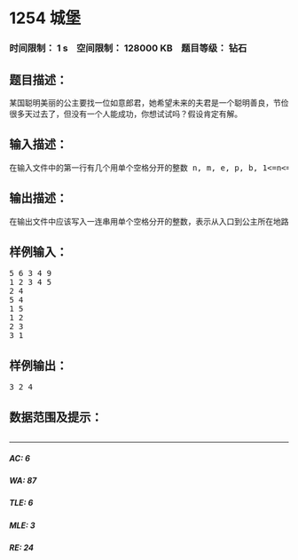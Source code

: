 # 1254 城堡   
### 时间限制： 1 s&nbsp;&nbsp;&nbsp;&nbsp;空间限制： 128000 KB&nbsp;&nbsp;&nbsp;&nbsp;题目等级： 钻石  
## 题目描述：  

<pre>
某国聪明美丽的公主要找一位如意郎君，她希望未来的夫君是一个聪明善良，节俭但又不吝啬的人。为了找到理想的人选，她的爸爸—国王，给她修建了一座城堡，这个城堡有很多房间，房间之间有走廊连接，但每进入一个房间必须要花费一定数量的钱币，公主就在某个房间中等待。开始，国王给每个候选人一样多的钱币，候选人从同一个地点出发，直到找到美丽的公主为止，如果这时哪个人找到了公主，并且钱币刚好用完，那么他将会赢得公主的芳心。
很多天过去了，但没有一个人能成功，你想试试吗？假设肯定有解。
</pre>
  
  
## 输入描述：  

<pre>
在输入文件中的第一行有几个用单个空格分开的整数 n, m, e, p, b, 1<=n<=100, 1<=m<=4950, 1<=e,p<=n, 1<=b<=1000, 其中n表示房间数。 m 表示走廊数，房间从1到n编号. e 是入口的房间号, p 公主所在的房间号，b 是每个人的初始钱币数，在第二行有n 个用单个空格分开的正整数c1, c2,..., cn, 1<=ci<=1000,. 其中 ci 是进入第i间房间的花费。下面m 行，每行有两个正整数x, y, (x<>y, 1<=x,y<=n), 表示房间x 和 y之间的连接走廊.
</pre>
  
  
## 输出描述：  

<pre>
在输出文件中应该写入一连串用单个空格分开的整数，表示从入口到公主所在地路线所经过的房间编号。如果有多个解，只需输出一个即可。
</pre>
  
  
## 样例输入：  

<pre>
5 6 3 4 9
1 2 3 4 5
2 4
5 4
1 5
1 2
2 3
3 1
</pre>
  
  
## 样例输出：  

<pre>
3 2 4
</pre>
  
  
## 数据范围及提示：  

<pre>
</pre>
  
  
***  

##### AC: 6  
##### WA: 87  
##### TLE: 6  
##### MLE: 3  
##### RE: 24  
